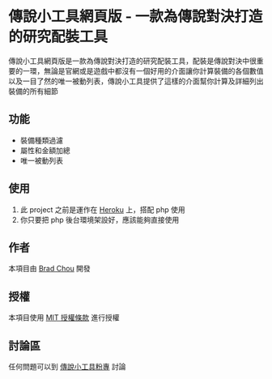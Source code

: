 # 傳說小工具網頁版 - 一款為傳說對決打造的研究配裝工具

傳說小工具網頁版是一款為傳說對決打造的研究配裝工具，配裝是傳說對決中很重要的一環，無論是官網或是遊戲中都沒有一個好用的介面讓你計算裝備的各個數值以及一目了然的唯一被動列表，傳說小工具提供了這樣的介面幫你計算及詳細列出裝備的所有細節

## 功能

- 裝備種類過濾
- 屬性和金額加總
- 唯一被動列表

## 使用

1. 此 project 之前是運作在 [Heroku](https://www.heroku.com/) 上，搭配 php 使用
2. 你只要把 php 後台環境架設好，應該能夠直接使用

## 作者

本項目由 [Brad Chou](https://github.com/bradchow) 開發

## 授權

本項目使用 [MIT 授權條款](./LICENSE.md) 進行授權

## 討論區

任何問題可以到 [傳說小工具粉專](https://www.facebook.com/toolsofrov) 討論